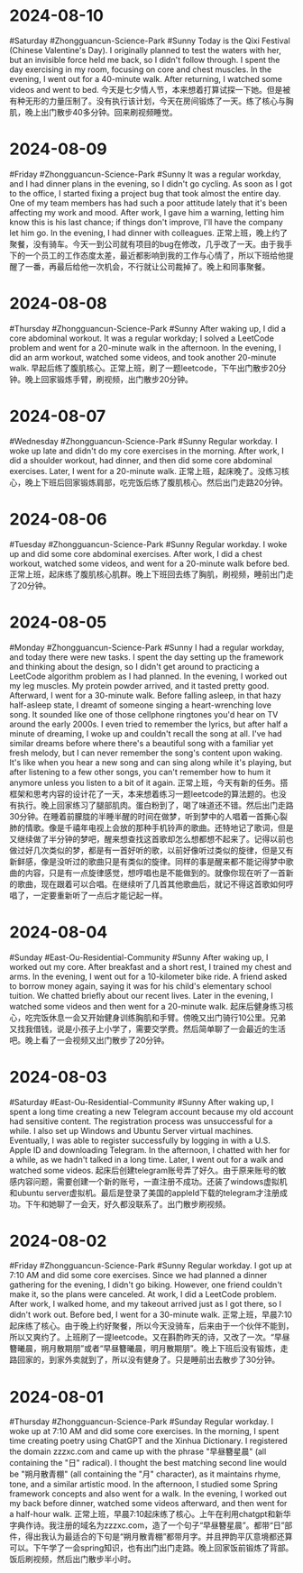 # 2024-08-10
#Saturday #Zhongguancun-Science-Park  #Sunny 
Today is the Qixi Festival (Chinese Valentine's Day). I originally planned to test the waters with her, but an invisible force held me back, so I didn't follow through. I spent the day exercising in my room, focusing on core and chest muscles. In the evening, I went out for a 40-minute walk. After returning, I watched some videos and went to bed.
今天是七夕情人节，本来想着打算试探一下她。但是被有种无形的力量压制了。没有执行该计划，今天在房间锻炼了一天。练了核心与胸肌，晚上出门散步40多分钟。回来刷视频睡觉。

# 2024-08-09
#Friday  #Zhongguancun-Science-Park  #Sunny 
It was a regular workday, and I had dinner plans in the evening, so I didn't go cycling. As soon as I got to the office, I started fixing a project bug that took almost the entire day. One of my team members has had such a poor attitude lately that it's been affecting my work and mood. After work, I gave him a warning, letting him know this is his last chance; if things don't improve, I'll have the company let him go. In the evening, I had dinner with colleagues.
正常上班，晚上约了聚餐，没有骑车。今天一到公司就有项目的bug在修改，几乎改了一天。由于我手下的一个员工的工作态度太差，最近都影响到我的工作与心情了，所以下班给他提醒了一番，再最后给他一次机会，不行就让公司裁掉了。晚上和同事聚餐。


# 2024-08-08
#Thursday #Zhongguancun-Science-Park  #Sunny 
After waking up, I did a core abdominal workout. It was a regular workday; I solved a LeetCode problem and went for a 20-minute walk in the afternoon. In the evening, I did an arm workout, watched some videos, and took another 20-minute walk.
早起后练了腹肌核心。正常上班，刷了一题leetcode，下午出门散步20分钟。晚上回家锻炼手臂，刷视频，出门散步20分钟。

# 2024-08-07
#Wednesday  #Zhongguancun-Science-Park  #Sunny 
Regular workday. I woke up late and didn't do my core exercises in the morning. After work, I did a shoulder workout, had dinner, and then did some core abdominal exercises. Later, I went for a 20-minute walk.
正常上班，起床晚了。没练习核心，晚上下班后回家锻炼肩部，吃完饭后练了腹肌核心。然后出门走路20分钟。


# 2024-08-06
#Tuesday #Zhongguancun-Science-Park  #Sunny
Regular workday. I woke up and did some core abdominal exercises. After work, I did a chest workout, watched some videos, and went for a 20-minute walk before bed.
正常上班，起床练了腹肌核心肌群。晚上下班回去练了胸肌，刷视频，睡前出门走了20分钟。

# 2024-08-05
#Monday  #Zhongguancun-Science-Park  #Sunny
I had a regular workday, and today there were new tasks. I spent the day setting up the framework and thinking about the design, so I didn't get around to practicing a LeetCode algorithm problem as I had planned. In the evening, I worked out my leg muscles. My protein powder arrived, and it tasted pretty good. Afterward, I went for a 30-minute walk.
Before falling asleep, in that hazy half-asleep state, I dreamt of someone singing a heart-wrenching love song. It sounded like one of those cellphone ringtones you'd hear on TV around the early 2000s. I even tried to remember the lyrics, but after half a minute of dreaming, I woke up and couldn't recall the song at all. I've had similar dreams before where there's a beautiful song with a familiar yet fresh melody, but I can never remember the song's content upon waking. It's like when you hear a new song and can sing along while it's playing, but after listening to a few other songs, you can't remember how to hum it anymore unless you listen to a bit of it again.
正常上班，今天有新的任务。搭框架和思考内容的设计花了一天，本来想着练习一题leetcode的算法题的。也没有执行。晚上回家练习了腿部肌肉。蛋白粉到了，喝了味道还不错。然后出门走路30分钟。在睡着前朦胧的半睡半醒的时间在做梦，听到梦中的人唱着一首撕心裂肺的情歌。像是千禧年电视上会放的那种手机铃声的歌曲。还特地记了歌词，但是又继续做了半分钟的梦吧，醒来想查找这首歌却怎么想都想不起来了。记得以前也做过好几次类似的梦，都是有一首好听的歌，以前好像听过类似的旋律，但是又有新鲜感，像是没听过的歌曲只是有类似的旋律。同样的事是醒来都不能记得梦中歌曲的内容，只是有一点旋律感觉，想哼唱也是不能做到的。就像你现在听了一首新的歌曲，现在跟着可以合唱。在继续听了几首其他歌曲后，就记不得这首歌如何哼唱了，一定要重新听了一点后才能记起一样。

# 2024-08-04
#Sunday  #East-Ou-Residential-Community  #Sunny
After waking up, I worked out my core. After breakfast and a short rest, I trained my chest and arms. In the evening, I went out for a 10-kilometer bike ride. A friend asked to borrow money again, saying it was for his child's elementary school tuition. We chatted briefly about our recent lives. Later in the evening, I watched some videos and then went for a 20-minute walk.
起床后健身练习核心，吃完饭休息一会又开始健身训练胸肌和手臂。傍晚又出门骑行10公里。兄弟又找我借钱，说是小孩子上小学了，需要交学费。然后简单聊了一会最近的生活吧。晚上看了一会视频又出门散步了20分钟。

# 2024-08-03
#Saturday #East-Ou-Residential-Community   #Sunny
After waking up, I spent a long time creating a new Telegram account because my old account had sensitive content. The registration process was unsuccessful for a while. I also set up Windows and Ubuntu Server virtual machines. Eventually, I was able to register successfully by logging in with a U.S. Apple ID and downloading Telegram. In the afternoon, I chatted with her for a while, as we hadn't talked in a long time. Later, I went out for a walk and watched some videos.
起床后创建telegram账号弄了好久。由于原来账号的敏感内容问题，需要创建一个新的账号，一直注册不成功。还装了windows虚拟机和ubuntu server虚拟机。最后是登录了美国的appleId下载的telegram才注册成功。下午和她聊了一会天，好久都没联系了。出门散步刷视频。

# 2024-08-02
#Friday  #Zhongguancun-Science-Park  #Sunny 
Regular workday. I got up at 7:10 AM and did some core exercises. Since we had planned a dinner gathering for the evening, I didn't go biking. However, one friend couldn't make it, so the plans were canceled. At work, I did a LeetCode problem. After work, I walked home, and my takeout arrived just as I got there, so I didn't work out. Before bed, I went for a 30-minute walk.
正常上班，早晨7:10起床练了核心。由于晚上约好聚餐，所以今天没骑车，后来由于一个伙伴不能到，所以又爽约了。上班刷了一提leetcode。又在斟酌昨天的诗，又改了一次。“早昼簪曦晨，朔月散期朋”或者“早昼簪曦晨，明月散期朋”。晚上下班后没有锻炼，走路回家的，到家外卖就到了，所以没有健身了。只是睡前出去散步了30分钟。

# 2024-08-01
#Thursday #Zhongguancun-Science-Park  #Sunday 
Regular workday. I woke up at 7:10 AM and did some core exercises. In the morning, I spent time creating poetry using ChatGPT and the Xinhua Dictionary. I registered the domain zzzxc.com and came up with the phrase "早昼簪星晨" (all containing the "日" radical). I thought the best matching second line would be "朔月散青棚" (all containing the "月" character), as it maintains rhyme, tone, and a similar artistic mood. In the afternoon, I studied some Spring framework concepts and also went for a walk. In the evening, I worked out my back before dinner, watched some videos afterward, and then went for a half-hour walk.
正常上班，早晨7:10起床练了核心。上午在利用chatgpt和新华字典作诗。我注册的域名为zzzxc.com，造了一个句子“早昼簪星晨”。都带“日”部件，得出我认为最适合的下句是“朔月散青棚”都带月字。并且押韵平仄意境都还算可以。下午学了一会spring知识，也有出门出门走路。晚上回家饭前锻炼了背部。饭后刷视频，然后出门散步半小时。